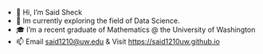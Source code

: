 - 👋 Hi, I’m Said Sheck
- 🌱 Im currently exploring the field of Data Science. 
- 🎓 I’m a recent graduate of Mathematics @ the University of Washington
- 📫 Email said1210@uw.edu &  Visit https://said1210uw.github.io

<!---
said1210UW/said1210UW is a ✨ special ✨ repository because its `README.md` (this file) appears on your GitHub profile.
You can click the Preview link to take a look at your changes.
--->
